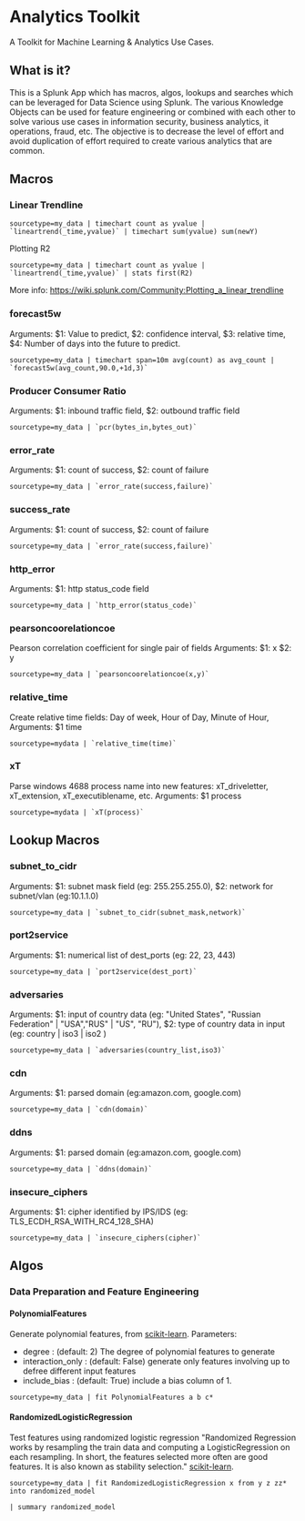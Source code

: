 # Analytics Toolkit
A Toolkit for Machine Learning & Analytics Use Cases.

## What is it?
This is a Splunk App which has macros, algos, lookups and searches which can be leveraged for Data Science using Splunk. The various Knowledge Objects can be used for feature engineering or combined with each other to solve various use cases in information security, business analytics, it operations, fraud, etc. The objective is to decrease the level of effort and avoid duplication of effort required to create various analytics that are common.

## Macros
### Linear Trendline

```
sourcetype=my_data | timechart count as yvalue | `lineartrend(_time,yvalue)` | timechart sum(yvalue) sum(newY)
```

Plotting R2

```
sourcetype=my_data | timechart count as yvalue | `lineartrend(_time,yvalue)` | stats first(R2)
```
More info: https://wiki.splunk.com/Community:Plotting_a_linear_trendline

### forecast5w

Arguments: $1: Value to predict, $2: confidence interval, $3: relative time, $4: Number of days into the future to predict.

```
sourcetype=my_data | timechart span=10m avg(count) as avg_count | `forecast5w(avg_count,90.0,+1d,3)`
```

### Producer Consumer Ratio

Arguments: $1: inbound traffic field, $2: outbound traffic field

```
sourcetype=my_data | `pcr(bytes_in,bytes_out)`
```

### error_rate
Arguments: $1: count of success, $2: count of failure

```
sourcetype=my_data | `error_rate(success,failure)`
```

### success_rate
Arguments: $1: count of success, $2: count of failure

```
sourcetype=my_data | `error_rate(success,failure)`
```

### http_error
Arguments: $1: http status_code field

```
sourcetype=my_data | `http_error(status_code)`
```

### pearsoncoorelationcoe
Pearson correlation coefficient for single pair of fields Arguments: $1: x $2: y

```
sourcetype=my_data | `pearsoncoorelationcoe(x,y)`
```

### relative_time
Create relative time fields: Day of week, Hour of Day, Minute of Hour, Arguments: $1 time
```
sourcetype=mydata | `relative_time(time)`
```

### xT
Parse windows 4688 process name into new features: xT_driveletter, xT_extension, xT_executiblename, etc. Arguments: $1 process
```
sourcetype=mydata | `xT(process)`
```

## Lookup Macros

### subnet_to_cidr
Arguments: $1: subnet mask field (eg: 255.255.255.0), $2: network for subnet/vlan (eg:10.1.1.0)

```
sourcetype=my_data | `subnet_to_cidr(subnet_mask,network)`
```

### port2service
Arguments: $1: numerical list of dest_ports (eg: 22, 23, 443)

```
sourcetype=my_data | `port2service(dest_port)`
```

### adversaries
Arguments: $1: input of country data (eg: "United States", "Russian Federation" | "USA","RUS" | "US", "RU"), $2: type of country data in input (eg: country | iso3 | iso2 )

```
sourcetype=my_data | `adversaries(country_list,iso3)`
```

### cdn
Arguments: $1: parsed domain (eg:amazon.com, google.com)

```
sourcetype=my_data | `cdn(domain)`
```

### ddns
Arguments: $1: parsed domain (eg:amazon.com, google.com)

```
sourcetype=my_data | `ddns(domain)`
```

### insecure_ciphers
Arguments: $1: cipher identified by IPS/IDS (eg: TLS_ECDH_RSA_WITH_RC4_128_SHA)

```
sourcetype=my_data | `insecure_ciphers(cipher)`
```

## Algos

### Data Preparation and Feature Engineering

#### PolynomialFeatures

Generate polynomial features, from [scikit-learn](http://scikit-learn.org/stable/modules/generated/sklearn.preprocessing.PolynomialFeatures.html).
Parameters:

- degree : (default: 2) The degree of polynomial features to generate
- interaction_only : (default: False) generate only features involving up to defree different input features
- include_bias : (default: True) include a bias column of 1.

```
sourcetype=my_data | fit PolynomialFeatures a b c*
```
#### RandomizedLogisticRegression

Test features using randomized logistic regression "Randomized Regression works by resampling the train data and computing a LogisticRegression on each resampling. In short, the features selected more often are good features. It is also known as stability selection." [scikit-learn](http://lijiancheng0614.github.io/scikit-learn/modules/generated/sklearn.linear_model.RandomizedLogisticRegression.html).


```
sourcetype=my_data | fit RandomizedLogisticRegression x from y z zz* into randomized_model

| summary randomized_model
```
